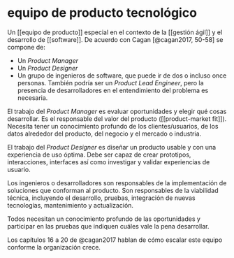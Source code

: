 # equipo de producto tecnológico
Un [[equipo de producto]] especial en el contexto de la [[gestión ágil]] y el desarrollo de [[software]]. De acuerdo con Cagan [@cagan2017, 50-58] se compone de:

- Un *Product Manager*
- Un *Product Designer*
- Un grupo de ingenieros de software, que puede ir de dos o incluso once personas. También podría ser un *Product Lead Engineer*, pero la presencia de desarrolladores en el entendimiento del problema es necesaria.

El trabajo del *Product Manager* es evaluar oportunidades y elegir qué cosas desarrollar. Es el responsable del valor del producto ([[product-market fit]]). Necesita tener un conocimiento profundo de los clientes/usuarios, de los datos alrededor del producto, del negocio y el mercado o industria.

El trabajo del *Product Designer* es diseñar un producto usable y con una experiencia de uso óptima. Debe ser capaz de crear prototipos, interacciones, interfaces así como investigar y validar experiencias de usuario.

Los ingenieros o desarrolladores son responsables de la implementación de soluciones que conforman al producto. Son responsables de la viabilidad técnica, incluyendo el desarrollo, pruebas, integración de nuevas tecnologías, mantenimiento y actualización.

Todos necesitan un conocimiento profundo de las oportunidades y participar en las pruebas que indiquen cuáles vale la pena desarrollar.

Los capítulos 16 a 20 de @cagan2017 hablan de cómo escalar este equipo conforme la organización crece.
